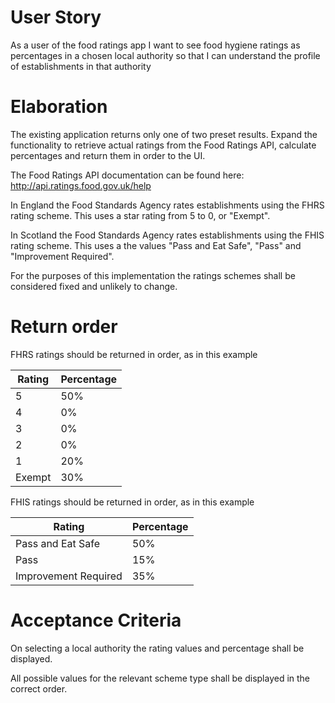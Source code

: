 # User Story
As a user of the food ratings app I want to see food hygiene ratings as percentages in a chosen local authority so that I can understand the profile of establishments in that authority

# Elaboration
The existing application returns only one of two preset results. Expand the functionality to retrieve actual ratings from the Food Ratings API, calculate percentages and return them in order to the UI.

The Food Ratings API documentation can be found here: http://api.ratings.food.gov.uk/help

In England the Food Standards Agency rates establishments using the FHRS rating scheme. This uses a star rating from 5 to 0, or "Exempt".

In Scotland the Food Standards Agency rates establishments using the FHIS rating scheme. This uses a the values "Pass and Eat Safe", "Pass" and "Improvement Required".

For the purposes of this implementation the ratings schemes shall be considered fixed and unlikely to change.

# Return order
FHRS ratings should be returned in order, as in this example
<table>
    <thead>
        <tr>
            <th>Rating</th>
            <th>Percentage</th>
        </tr>
    </thead>
    <tbody>
        <tr>
            <td>5</td>
            <td>50%</td>
        </tr>
        <tr>
            <td>4</td>
            <td>0%</td>
        </tr>
        <tr>
            <td>3</td>
            <td>0%</td>
        </tr>
        <tr>
            <td>2</td>
            <td>0%</td>
        </tr>
        <tr>
            <td>1</td>
            <td>20%</td>
        </tr>
        <tr>
            <td>Exempt</td>
            <td>30%</td>
        </tr>
    </tbody>
</table>

FHIS ratings should be returned in order, as in this example
<table>
    <thead>
        <tr>
            <th>Rating</th>
            <th>Percentage</th>
        </tr>
    </thead>
    <tbody>
        <tr>
            <td>Pass and Eat Safe</td>
            <td>50%</td>
        </tr>
        <tr>
            <td>Pass</td>
            <td>15%</td>
        </tr>
        <tr>
            <td>Improvement Required</td>
            <td>35%</td>
        </tr>
    </tbody>
</table>

# Acceptance Criteria
On selecting a local authority the rating values and percentage shall be displayed.

All possible values for the relevant scheme type shall be displayed in the correct order.